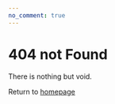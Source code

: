 ```yaml
---
no_comment: true
---
```


# 404 not Found

There is nothing but void.
 
Return to [homepage](https://mustlug.org)